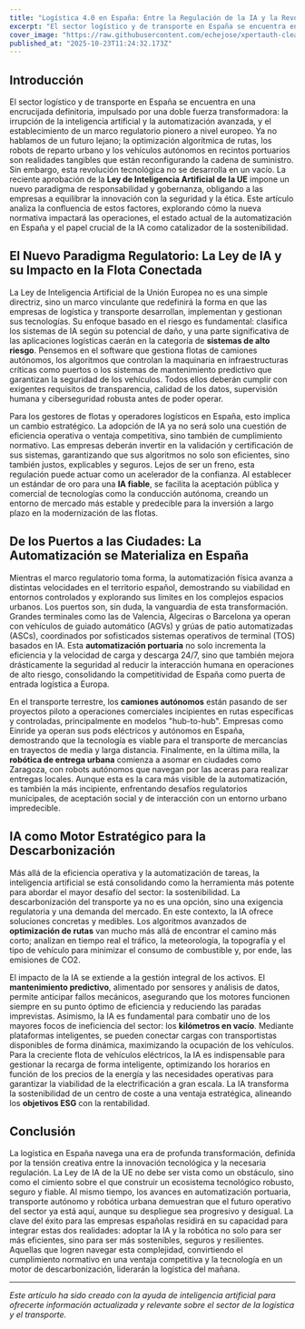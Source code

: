 ```yaml
---
title: "Logística 4.0 en España: Entre la Regulación de la IA y la Revolución Robótica"
excerpt: "El sector logístico y de transporte en España se encuentra en una encrucijada definitoria, impulsado por una doble fuerza transformadora: la irrupción de la inteligencia artificial y la automatización..."
cover_image: "https://raw.githubusercontent.com/echejose/xpertauth-clean/main/images/blog/20251023T112433.jpg"
published_at: "2025-10-23T11:24:32.173Z"
---
```


## Introducción
El sector logístico y de transporte en España se encuentra en una encrucijada definitoria, impulsado por una doble fuerza transformadora: la irrupción de la inteligencia artificial y la automatización avanzada, y el establecimiento de un marco regulatorio pionero a nivel europeo. Ya no hablamos de un futuro lejano; la optimización algorítmica de rutas, los robots de reparto urbano y los vehículos autónomos en recintos portuarios son realidades tangibles que están reconfigurando la cadena de suministro. Sin embargo, esta revolución tecnológica no se desarrolla en un vacío. La reciente aprobación de la **Ley de Inteligencia Artificial de la UE** impone un nuevo paradigma de responsabilidad y gobernanza, obligando a las empresas a equilibrar la innovación con la seguridad y la ética. Este artículo analiza la confluencia de estos factores, explorando cómo la nueva normativa impactará las operaciones, el estado actual de la automatización en España y el papel crucial de la IA como catalizador de la sostenibilidad.

## El Nuevo Paradigma Regulatorio: La Ley de IA y su Impacto en la Flota Conectada
La Ley de Inteligencia Artificial de la Unión Europea no es una simple directriz, sino un marco vinculante que redefinirá la forma en que las empresas de logística y transporte desarrollan, implementan y gestionan sus tecnologías. Su enfoque basado en el riesgo es fundamental: clasifica los sistemas de IA según su potencial de daño, y una parte significativa de las aplicaciones logísticas caerán en la categoría de **sistemas de alto riesgo**. Pensemos en el software que gestiona flotas de camiones autónomos, los algoritmos que controlan la maquinaria en infraestructuras críticas como puertos o los sistemas de mantenimiento predictivo que garantizan la seguridad de los vehículos. Todos ellos deberán cumplir con exigentes requisitos de transparencia, calidad de los datos, supervisión humana y ciberseguridad robusta antes de poder operar.

Para los gestores de flotas y operadores logísticos en España, esto implica un cambio estratégico. La adopción de IA ya no será solo una cuestión de eficiencia operativa o ventaja competitiva, sino también de cumplimiento normativo. Las empresas deberán invertir en la validación y certificación de sus sistemas, garantizando que sus algoritmos no solo son eficientes, sino también justos, explicables y seguros. Lejos de ser un freno, esta regulación puede actuar como un acelerador de la confianza. Al establecer un estándar de oro para una **IA fiable**, se facilita la aceptación pública y comercial de tecnologías como la conducción autónoma, creando un entorno de mercado más estable y predecible para la inversión a largo plazo en la modernización de las flotas.

## De los Puertos a las Ciudades: La Automatización se Materializa en España
Mientras el marco regulatorio toma forma, la automatización física avanza a distintas velocidades en el territorio español, demostrando su viabilidad en entornos controlados y explorando sus límites en los complejos espacios urbanos. Los puertos son, sin duda, la vanguardia de esta transformación. Grandes terminales como las de Valencia, Algeciras o Barcelona ya operan con vehículos de guiado automático (AGVs) y grúas de patio automatizadas (ASCs), coordinados por sofisticados sistemas operativos de terminal (TOS) basados en IA. Esta **automatización portuaria** no solo incrementa la eficiencia y la velocidad de carga y descarga 24/7, sino que también mejora drásticamente la seguridad al reducir la interacción humana en operaciones de alto riesgo, consolidando la competitividad de España como puerta de entrada logística a Europa.

En el transporte terrestre, los **camiones autónomos** están pasando de ser proyectos piloto a operaciones comerciales incipientes en rutas específicas y controladas, principalmente en modelos "hub-to-hub". Empresas como Einride ya operan sus pods eléctricos y autónomos en España, demostrando que la tecnología es viable para el transporte de mercancías en trayectos de media y larga distancia. Finalmente, en la última milla, la **robótica de entrega urbana** comienza a asomar en ciudades como Zaragoza, con robots autónomos que navegan por las aceras para realizar entregas locales. Aunque esta es la cara más visible de la automatización, es también la más incipiente, enfrentando desafíos regulatorios municipales, de aceptación social y de interacción con un entorno urbano impredecible.

## IA como Motor Estratégico para la Descarbonización
Más allá de la eficiencia operativa y la automatización de tareas, la inteligencia artificial se está consolidando como la herramienta más potente para abordar el mayor desafío del sector: la sostenibilidad. La descarbonización del transporte ya no es una opción, sino una exigencia regulatoria y una demanda del mercado. En este contexto, la IA ofrece soluciones concretas y medibles. Los algoritmos avanzados de **optimización de rutas** van mucho más allá de encontrar el camino más corto; analizan en tiempo real el tráfico, la meteorología, la topografía y el tipo de vehículo para minimizar el consumo de combustible y, por ende, las emisiones de CO2.

El impacto de la IA se extiende a la gestión integral de los activos. El **mantenimiento predictivo**, alimentado por sensores y análisis de datos, permite anticipar fallos mecánicos, asegurando que los motores funcionen siempre en su punto óptimo de eficiencia y reduciendo las paradas imprevistas. Asimismo, la IA es fundamental para combatir uno de los mayores focos de ineficiencia del sector: los **kilómetros en vacío**. Mediante plataformas inteligentes, se pueden conectar cargas con transportistas disponibles de forma dinámica, maximizando la ocupación de los vehículos. Para la creciente flota de vehículos eléctricos, la IA es indispensable para gestionar la recarga de forma inteligente, optimizando los horarios en función de los precios de la energía y las necesidades operativas para garantizar la viabilidad de la electrificación a gran escala. La IA transforma la sostenibilidad de un centro de coste a una ventaja estratégica, alineando los **objetivos ESG** con la rentabilidad.

## Conclusión
La logística en España navega una era de profunda transformación, definida por la tensión creativa entre la innovación tecnológica y la necesaria regulación. La Ley de IA de la UE no debe ser vista como un obstáculo, sino como el cimiento sobre el que construir un ecosistema tecnológico robusto, seguro y fiable. Al mismo tiempo, los avances en automatización portuaria, transporte autónomo y robótica urbana demuestran que el futuro operativo del sector ya está aquí, aunque su despliegue sea progresivo y desigual. La clave del éxito para las empresas españolas residirá en su capacidad para integrar estas dos realidades: adoptar la IA y la robótica no solo para ser más eficientes, sino para ser más sostenibles, seguros y resilientes. Aquellas que logren navegar esta complejidad, convirtiendo el cumplimiento normativo en una ventaja competitiva y la tecnología en un motor de descarbonización, liderarán la logística del mañana.

---

*Este artículo ha sido creado con la ayuda de inteligencia artificial para ofrecerte información actualizada y relevante sobre el sector de la logística y el transporte.*